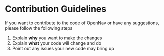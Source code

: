 # Contribution Guidelines

If you want to contribute to the code of OpenNav or have any suggestions, please follow the following steps

1. Explain **why** you want to make the changes
2. Explain **what** your code will change and do
3. Point out any issues your new code may bring up
